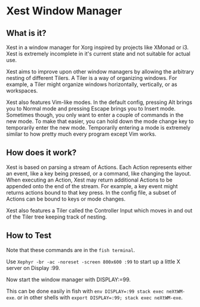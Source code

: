 # Xest Window Manager

## What is it?

Xest in a window manager for Xorg inspired by projects like XMonad or i3. Xest is extremely incomplete in it's current state and not suitable for actual use.

Xest aims to improve upon other window managers by allowing the arbitrary nesting of different Tilers. A Tiler is a way of organizing windows. For example, a Tiler might organize windows horizontally, vertically, or as workspaces.

Xest also features Vim-like modes. In the default config, pressing Alt brings you to Normal mode and pressing Escape brings you to Insert mode. Sometimes though, you only want to enter a couple of commands in the new mode. To make that easier, you can hold down the mode change key to temporarily enter the new mode. Temporarily entering a mode is extremely similar to how pretty much every program except Vim works.

## How does it work?

Xest is based on parsing a stream of Actions. Each Action represents either an event, like a key being pressed, or a command, like changing the layout. When executing an Action, Xest may return additional Actions to be appended onto the end of the stream. For example, a key event might returns actions bound to that key press. In the config file, a subset of Actions can be bound to keys or mode changes.

Xest also features a Tiler called the Controller Input which moves in and out of the Tiler tree keeping track of nesting.

## How to Test

Note that these commands are in the `fish terminal`.

Use `Xephyr -br -ac -noreset -screen 800x600 :99` to start up a little X server on Display :99.

Now start the window manager with DISPLAY:=99.

This can be done easily in fish with
`env DISPLAY=:99 stack exec neXtWM-exe`.
or in other shells with
`export DISPLAY=:99; stack exec neXtWM-exe`.
